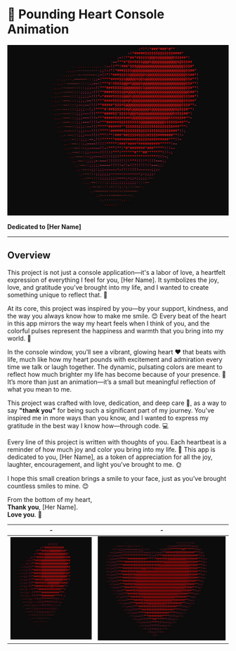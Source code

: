 # 💖 Pounding Heart Console Animation


<div align = "center">
  
<img src = "img/img1.jpg">

</div>

**Dedicated to [Her Name]**

---

## Overview

This project is not just a console application—it's a labor of love, a heartfelt expression of everything I feel for you, [Her Name]. It symbolizes the joy, love, and gratitude you’ve brought into my life, and I wanted to create something unique to reflect that. 🌟

At its core, this project was inspired by you—by your support, kindness, and the way you always know how to make me smile. 😊 Every beat of the heart in this app mirrors the way my heart feels when I think of you, and the colorful pulses represent the happiness and warmth that you bring into my world. 🌈

In the console window, you’ll see a vibrant, glowing heart ❤️ that beats with life, much like how my heart pounds with excitement and admiration every time we talk or laugh together. The dynamic, pulsating colors are meant to reflect how much brighter my life has become because of your presence. 💫 It’s more than just an animation—it’s a small but meaningful reflection of what you mean to me.

This project was crafted with love, dedication, and deep care 💖, as a way to say **"thank you"** for being such a significant part of my journey. You've inspired me in more ways than you know, and I wanted to express my gratitude in the best way I know how—through code. 💻

Every line of this project is written with thoughts of you. Each heartbeat is a reminder of how much joy and color you bring into my life. 🌹 This app is dedicated to you, [Her Name], as a token of appreciation for all the joy, laughter, encouragement, and light you’ve brought to me. 🌞

I hope this small creation brings a smile to your face, just as you’ve brought countless smiles to mine. 😊

From the bottom of my heart,  
**Thank you**, [Her Name].  
**Love you**. 💖


|       -        |       -        |
| -------------- | -------------- |
| ![Alt Text 1](img/img3.jpg) | ![Alt Text 2](img/img2.jpg) |
